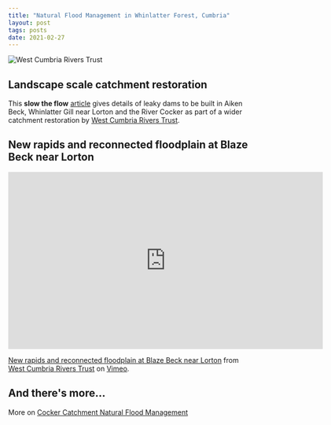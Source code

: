 ```yaml
---
title: "Natural Flood Management in Whinlatter Forest, Cumbria"
layout: post
tags: posts
date: 2021-02-27
---
```


![West Cumbria Rivers Trust](https://www.newsandstar.co.uk/resources/images/12351706.jpg?display=1&htype=0&type=responsive-gallery)

## Landscape scale catchment restoration

This **slow the flow** [article](https://www.newsandstar.co.uk/news/19114515.dam-good-flood-prevention-begins-whinlatter-forest/) gives details of leaky dams to be built in Aiken Beck, Whinlatter Gill near Lorton and the River Cocker as part of a wider catchment restoration by [West Cumbria Rivers Trust](https://www.westcumbriariverstrust.org/).

## New rapids and reconnected floodplain at Blaze Beck near Lorton

<iframe src="https://player.vimeo.com/video/485386759" width="640" height="360" frameborder="0" allow="autoplay; fullscreen; picture-in-picture" allowfullscreen></iframe>
<p><a href="https://vimeo.com/485386759">New rapids and reconnected floodplain at Blaze Beck near Lorton</a> from <a href="https://vimeo.com/user21220475">West Cumbria Rivers Trust</a> on <a href="https://vimeo.com">Vimeo</a>.</p>

## And there's more...

More on [Cocker Catchment Natural Flood Management](https://www.westcumbriariverstrust.org/projects/cocker-nfm)